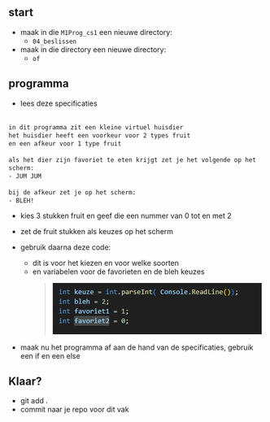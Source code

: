 ## start

- maak in die `M1Prog_cs1`  een nieuwe directory:
    - `04_beslissen`
- maak in die directory een nieuwe directory:
    - `of`

## programma

- lees deze specificaties
```

in dit programma zit een kleine virtuel huisdier
het huisdier heeft een voorkeur voor 2 types fruit
en een afkeur voor 1 type fruit

als het dier zijn favoriet te eten krijgt zet je het volgende op het scherm:
- JUM JUM

bij de afkeur zet je op het scherm:
- BLEH!

```
- kies 3 stukken fruit en geef die een nummer van 0 tot en met 2
- zet de fruit stukken als keuzes op het scherm

- gebruik daarna deze code:
    - dit is voor het kiezen en voor welke soorten
    - en variabelen voor de favorieten en de bleh keuzes
        > ![](img/parse.PNG)

- maak nu het programma af aan de hand van de specificaties, gebruik een if en een else

## Klaar?

- git add .
- commit naar je repo voor dit vak
